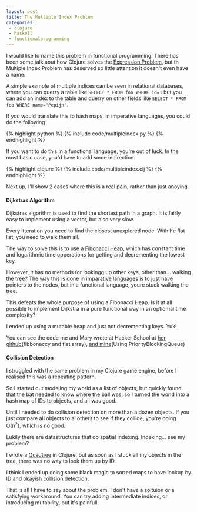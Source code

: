 ```yaml
---
layout: post
title: The Multiple Index Problem
categories:
 - clojure
 - haskell
 - functionalprogramming
---
```


I would like to name this problem in functional programming. There has been some talk aout how Clojure solves the [Expression Problem][0], but th Multiple Index Problem has deserved so little attention it doesn't even have a name.

A simple example of multiple indices can be seen in relational databases, where you can querry a table like `SELECT * FROM foo WHERE id=1` but you can add an index to the table and querry on other fields like `SELECT * FROM foo WHERE name="Pepijn"`.

If you would translate this to hash maps, in imperative languages, you could do the following

{% highlight python %}
{% include code/multipleindex.py %}
{% endhighlight %}

If you want to do this in a functional language, you're out of luck. In the most basic case, you'd have to add some indirection.

{% highlight clojure %}
{% include code/multipleindex.clj %}
{% endhighlight %}

Next up, I'll show 2 cases where this is a real pain, rather than just anoying.

#### Dijkstras Algorithm

Dijkstras algorithm is used to find the shortest path in a graph. It is fairly easy to implement using a vector, but also very slow.

Every itteration you need to find the closest unexplored node. With he flat list, you need to walk them all.

The way to solve this is to use a [Fibonacci Heap][1], which has constant time and logarithmic time opperations for getting and decrementing the lowest key.

However, it has *no* methods for lookingg up other keys, other than... walking the tree? The way this is done in imparative languages is to just have pointers to the nodes, but in a functional language, youre stuck walking the tree.

This defeats the whole purpose of using a Fibonacci Heap. Is it at all possible to implement Dijkstra in a pure functional way in an optiomal time complexity?

I ended up using a mutable heap and just not decrementing keys. Yuk!

You can see the code me and Mary wrote at Hacker School at [her github][2](fibbonaccy and flat array), [and mine][3](Using PriorityBlockingQueue)

#### Collision Detection

I struggled with the same problem in my Clojure game engine, before I realised this was a repeating pattern.

So I started out modeling my world as a list of objects, but quickly found that the bat needed to know where the ball was, so I turned the world into a hash map of IDs to objects, and all was good.

Until I needed to do collision detection on more than a dozen objects. If you just compare all objects to al others to see if they collide, you're doing O(n<sup>2</sup>), which is no good.

Lukily there are datastructures that do spatial indexing. Indexing... see my problem?

I wrote a [Quadtree][4] in Clojure, but as soon as I stuck all my objects in the tree, there was no way to look them up by ID.

I think I ended up doing some black magic to sorted maps to have lookup by ID and okayish collision detection.

That is all I have to say about the problem. I don't have a soltuion or a satisfying workaround. You can try adding intermediate indices, or introducing mutability, but it's painfull.

[0]: http://c2.com/cgi/wiki?ExpressionProblem
[1]: http://en.wikipedia.org/wiki/Fibonacci_heap
[2]: https://github.com/maryrosecook/dijkstra
[3]: https://github.com/pepijndevos/dijkstra-clj
[4]: http://en.wikipedia.org/wiki/Quadtree
